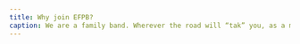 ```yaml
---
title: Why join EFPB?
caption: We are a family band. Wherever the road will “tak” you, as a member of EFPB, you won’t just have friends, you will always have an extension to your family.
---
```

